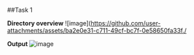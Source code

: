 ##Task 1

**Directory overview**
![image](https://github.com/user-attachments/assets/ba2e0e31-c711-49cf-bc7f-0e58650fa33f./

**Output**
![image](https://github.com/user-attachments/assets/4dcc6e15-d74b-4a0f-a294-720c7423e0e0)

